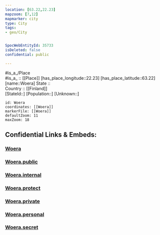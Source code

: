 ```yaml
---
location: [63.22,22.23] 
mapzoom: [7,12] 
mapmarker: city 
type: City
tags:
- geo/City


SpocWebEntityId: 35733
isDeleted: false
confidential: public

---
```

#is_a_/Place  
#is_a_ :: [[Place]] 
[has_place_longitude::22.23] 
[has_place_latitude::63.22] 
[name::Woera] 
State ::  
Country :: [[Finland]]  
[StateId::] 
[Population::] 
[Unknown::] 


```leaflet
id: Woera
coordinates: [[Woera]] 
markerFile: [[Woera]] 
defaultZoom: 11 
maxZoom: 18
```


## Confidential Links & Embeds: 

### [Woera](/_Standards/Earth/Continent/Europe/Europe~North/Finland/Provinces~Finland/Western_Finland/counties~Western_Finland/Ostrobothnia/City/Woera.md) 

### [Woera.public](/_public/Earth/Continent/Europe/Europe~North/Finland/Provinces~Finland/Western_Finland/counties~Western_Finland/Ostrobothnia/City/Woera.public.md) 

### [Woera.internal](/_internal/Earth/Continent/Europe/Europe~North/Finland/Provinces~Finland/Western_Finland/counties~Western_Finland/Ostrobothnia/City/Woera.internal.md) 

### [Woera.protect](/_protect/Earth/Continent/Europe/Europe~North/Finland/Provinces~Finland/Western_Finland/counties~Western_Finland/Ostrobothnia/City/Woera.protect.md) 

### [Woera.private](/_private/Earth/Continent/Europe/Europe~North/Finland/Provinces~Finland/Western_Finland/counties~Western_Finland/Ostrobothnia/City/Woera.private.md) 

### [Woera.personal](/_personal/Earth/Continent/Europe/Europe~North/Finland/Provinces~Finland/Western_Finland/counties~Western_Finland/Ostrobothnia/City/Woera.personal.md) 

### [Woera.secret](/_secret/Earth/Continent/Europe/Europe~North/Finland/Provinces~Finland/Western_Finland/counties~Western_Finland/Ostrobothnia/City/Woera.secret.md)

